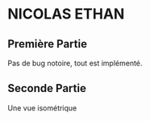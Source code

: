 # NICOLAS ETHAN

## Première Partie

Pas de bug notoire, tout est implémenté.

## Seconde Partie

Une vue isométrique
